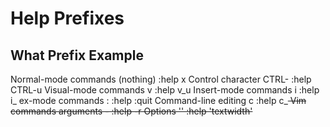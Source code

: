 # Help Prefixes
What                          Prefix            Example
-------------------------------------------------------------------
Normal-mode commands          (nothing)         :help x
Control character             CTRL-             :help CTRL-u
Visual-mode commands          v                 :help v_u
Insert-mode commands          i                 :help i_<Esc>
ex-mode commands              :                 :help :quit
Command-line editing          c                 :help c_<Del>
Vim commands arguments        -                 :help -r
Options                       ''                :help 'textwidth'
